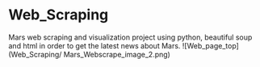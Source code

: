 # Web_Scraping
Mars web scraping and visualization project using python, beautiful soup and html in order to get the latest news about Mars.
![Web_page_top](Web_Scraping/ Mars_Webscrape_image_2.png)
